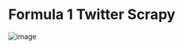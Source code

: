 # Formula 1 Twitter Scrapy

![image](https://user-images.githubusercontent.com/63743020/195935209-945a2458-a6d0-438b-a6cc-a73c4a8c98b6.png)
